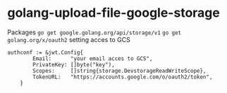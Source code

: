 # golang-upload-file-google-storage
Packages
`
 go get google.golang.org/api/storage/v1
 `
 `
 go get golang.org/x/oauth2
 `
 setting acces to GCS
```
authconf := &jwt.Config{
		Email:      "your email acces to GCS",
		PrivateKey: []byte("key"),
		Scopes:     []string{storage.DevstorageReadWriteScope},
		TokenURL:   "https://accounts.google.com/o/oauth2/token",
	}
```
